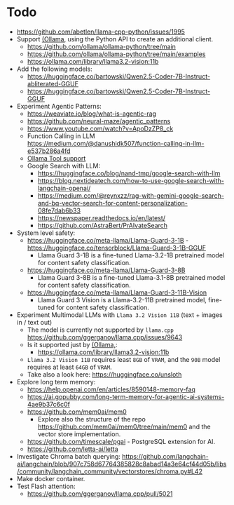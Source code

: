 # Todo
- https://github.com/abetlen/llama-cpp-python/issues/1995
- Support [(Ollama,](https://github.com/ollama/ollama) using the Python API to create an additional client.
    - https://github.com/ollama/ollama-python/tree/main
    - https://github.com/ollama/ollama-python/tree/main/examples
    - https://ollama.com/library/llama3.2-vision:11b
- Add the following models:
  - https://huggingface.co/bartowski/Qwen2.5-Coder-7B-Instruct-abliterated-GGUF
  - https://huggingface.co/bartowski/Qwen2.5-Coder-7B-Instruct-GGUF
- Experiment Agentic Patterns:
  - https://weaviate.io/blog/what-is-agentic-rag
  - https://github.com/neural-maze/agentic_patterns
  - https://www.youtube.com/watch?v=ApoDzZP8_ck
  - Function Calling in LLM https://medium.com/@danushidk507/function-calling-in-llm-e537b286a4fd
  - [Ollama Tool support](https://ollama.com/blog/tool-support)
  - Google Search with LLM:
    - https://huggingface.co/blog/nand-tmp/google-search-with-llm
    - https://blog.nextideatech.com/how-to-use-google-search-with-langchain-openai/
    - https://medium.com/@reynxzz/rag-with-gemini-google-search-and-bq-vector-search-for-content-personalization-08fe7dab6b33
    - https://newspaper.readthedocs.io/en/latest/
    - https://github.com/AstraBert/PrAIvateSearch
- System level safety:
  - https://huggingface.co/meta-llama/Llama-Guard-3-1B - https://huggingface.co/tensorblock/Llama-Guard-3-1B-GGUF
    - Llama Guard 3-1B is a fine-tuned Llama-3.2-1B pretrained model for content safety classification.
  - https://huggingface.co/meta-llama/Llama-Guard-3-8B
    - Llama Guard 3-8B is a fine-tuned Llama-3.1-8B pretrained model for content safety classification.
  - https://huggingface.co/meta-llama/Llama-Guard-3-11B-Vision
    - Llama Guard 3 Vision is a Llama-3.2-11B pretrained model, fine-tuned for content safety classification.
- Experiment Multimodal LLMs with `Llama 3.2 Vision 11B` (text + images in / text out)
  - The model is currently not supported by `llama.cpp` https://github.com/ggerganov/llama.cpp/issues/9643
  - Is it supported just by [(Ollama,](https://github.com/ollama/ollama):
    - https://ollama.com/library/llama3.2-vision:11b
  - `Llama 3.2 Vision 11B` requires least `8GB` of `VRAM`, and the `90B` model requires at least `64GB` of `VRAM`.
  - Take also a look here: https://huggingface.co/unsloth
- Explore long term memory:
  - https://help.openai.com/en/articles/8590148-memory-faq
  - https://ai.gopubby.com/long-term-memory-for-agentic-ai-systems-4ae9b37c6c0f
  - https://github.com/mem0ai/mem0
    - Explore also the structure of the repo https://github.com/mem0ai/mem0/tree/main/mem0 and the vector store implementation.
  - https://github.com/timescale/pgai - PostgreSQL extension for AI.
  - https://github.com/letta-ai/letta
- Investigate Chroma batch querying: https://github.com/langchain-ai/langchain/blob/907c758d67764385828c8abad14a3e64cf44d05b/libs/community/langchain_community/vectorstores/chroma.py#L42
- Make docker container.
- Test Flash attention:
  - https://github.com/ggerganov/llama.cpp/pull/5021
